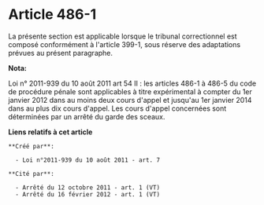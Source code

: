 # Article 486-1

La présente section est applicable lorsque le tribunal correctionnel est composé conformément à l'article 399-1, sous réserve
des adaptations prévues au présent paragraphe.

**Nota:**

Loi n° 2011-939 du 10 août 2011 art 54 II : les articles 486-1 à 486-5 du code de procédure pénale sont applicables à titre
expérimental à compter du 1er janvier 2012 dans au moins deux cours d'appel et jusqu'au 1er janvier 2014 dans au plus dix
cours d'appel. Les cours d'appel concernées sont déterminées par un arrêté du garde des sceaux.

**Liens relatifs à cet article**

	**Créé par**:

	  - Loi n°2011-939 du 10 août 2011 - art. 7

	**Cité par**:

	  - Arrêté du 12 octobre 2011 - art. 1 (VT)
	  - Arrêté du 16 février 2012 - art. 1 (VT)
